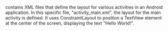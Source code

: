 contains XML files that define the layout for various activities in an Android application. In this specific file, "activity_main.xml", the layout for the main activity is defined. It uses ConstraintLayout to position a TextView element at the center of the screen, displaying the text "Hello World!".